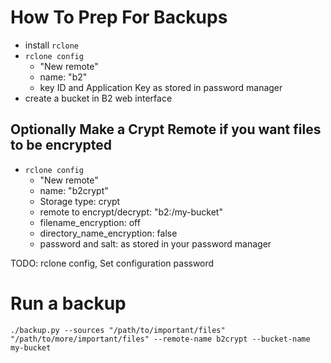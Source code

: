 # How To Prep For Backups

- install `rclone`
- `rclone config`
    - "New remote"
    - name: "b2"
    - key ID and Application Key as stored in password manager
- create a bucket in B2 web interface

## Optionally Make a Crypt Remote if you want files to be encrypted
 
- `rclone config`
  - "New remote"
  - name: "b2crypt"
  - Storage type: crypt
  - remote to encrypt/decrypt: "b2:/my-bucket"
  - filename_encryption: off
  - directory_name_encryption: false
  - password and salt: as stored in your password manager
  
 
TODO: rclone config, Set configuration password

# Run a backup

`./backup.py --sources "/path/to/important/files" "/path/to/more/important/files" --remote-name b2crypt --bucket-name my-bucket`


